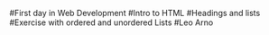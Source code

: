 #First day in Web Development
#Intro to HTML
#Headings and lists 
#Exercise with ordered and unordered Lists
#Leo Arno
